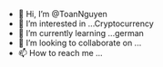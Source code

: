 - 👋 Hi, I’m @ToanNguyen
- 👀 I’m interested in ...Cryptocurrency
- 🌱 I’m currently learning ...german
- 💞️ I’m looking to collaborate on ...
- 📫 How to reach me ...

<!---
 ToanNguyen/ToanNguyen is a ✨ special ✨ repository because its `README.md` (this file) appears on your GitHub profile.
You can click the Preview link to take a look at your changes.
--->
